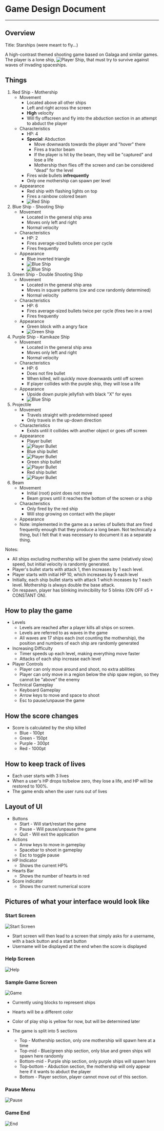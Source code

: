 # Game Design Document
----

## Overview
Title: Starships (were meant to fly...)

A high-contrast themed shooting game based on Galaga and similar games. The player is a lone ship, ![Player Ship](images/actualplayer.png), that must try to survive against waves of invading spaceships.

## Things
1. Red Ship - Mothership
	* Movement
		* Located above all other ships
		* Left and right across the screen 
		* **High** velocity
		* Will fly offscreen and fly into the abduction section in an attempt to abduct the player
	* Characteristics
		* HP: 4
		* **Special**: Abduction
			* Move downwards towards the player and "hover" there
			* Fires a tractor beam
			* If the player is hit by the beam, they will be "captured" and lose a life
			* Mothership then flies off the screen and can be considered "dead" for the level
		* Fires wide bullets **infrequently**
		* Only one mothership can spawn per level
	* Appearance
		* Red ship with flashing lights on top
		* Fires a rainbow colored beam
		* ![Red Ship](images/mothership.gif)
2. Blue Ship - Shooting Ship
	* Movement
		* Located in the general ship area
		* Moves only left and right
		* Normal velocity
	* Characteristics
		* HP: 2	 
		* Fires average-sized bullets once per cycle
		* Fires frequently
	* Appearance
		* Blue inverted triangle
		* ![Blue Ship](images/actualblue-1.png)
		* ![Blue Ship](images/actualblue-2.png)
3. Green Ship - Double Shooting Ship
	* Movement
		* Located in the general ship area
		* Moves in square patterns (cw and ccw randomly determined)
		* Normal velocity
	* Characteristics
		* HP: 6
		* Fires average-sized bullets twice per cycle (fires two in a row)
		* Fires frequently
	* Appearance
		* Green block with a angry face
		* ![Green Ship](images/actualgreen-2.png)
4. Purple Ship - Kamikaze Ship
	* Movement
		* Located in the general ship area
		* Moves only left and right
		* Normal velocity
	* Characteristics
		* HP: 6
		* Does not fire bullet
		* When killed, will quickly move downwards until off screen
		* If player collides with the purple ship, they will lose a life
	* Appearance
		* Upside down purple jellyfish with black "X" for eyes
		* ![Blue Ship](images/actualpurple.png)
5. Projectile
	* Movement
		* Travels straight with predetermined speed
		* Only travels in the up-down direction
	* Characteristics
		* Exists until it collides with another object or goes off screen
	* Appearance
		* Player bullet
		* ![Player Bullet](images/bullet.png)
		* Blue ship bullet
		* ![Player Bullet](images/bluebullet.png)
		* Green ship bullet
		* ![Player Bullet](images/greenbullet.png)
		* Red ship bullet
		* ![Player Bullet](images/redbullet.png)
6. Beam
	* Movement
		* Initial (root) point does not move
		* Beam grows until it reaches the bottom of the screen or a ship
	* Characteristics
		* Only fired by the red ship
		* Will stop growing on contact with the player
	* Appearance
	* Note: implemented in the game as a series of bullets that are fired frequently enough that they produce a long beam. Not technically a thing, but I felt that it was necessary to document it as a separate thing.

Notes:
* All ships excluding mothership will be given the same (relatively slow) speed, but initial velocity is randomly generated.
* Player's bullet starts with attack 1, then increases by 1 each level.
* Player starts with initial HP 10, which increases by 5 each level
* Initially, each ship bullet starts with attack 1 which inceases by 1 each level. Mothership is always double the base attack.
* On respawn, player has blinking invincibility for 5 blinks (ON OFF x5 + CONSTANT ON).

## How to play the game

* Levels
	* Levels are reached after a player kills all ships on screen. 
	* Levels are referred to as waves in the game
	* All waves are 17 ships each (not counting the mothership), the position and numbers of each ship are randomly generated
* Increasing Difficulty
	* Timer speeds up each level, making everything move faster
	* Attacks of each ship increase each level
* Player Controls
	* Player can only move around and shoot, no extra abilities
	* Player can only move in a region below the ship spaw region, so they cannot be "above" the enemy
* Technical Gameplay
	* Keyboard Gameplay
	* Arrow keys to move and space to shoot
	* Esc to pause/unpause the game

## How the score changes
* Score is calculated by the ship killed
	* Blue - 100pt
	* Green - 150pt
	* Purple - 300pt
	* Red - 1000pt

## How to keep track of lives
* Each user starts with 3 lives
* When a user's HP drops to/below zero, they lose a life, and HP will be restored to 100%. 
* The game ends when the user runs out of lives

## Layout of UI
* Buttons
	* Start - Will start/restart the game
	* Pause - Will pause/unpause the game
	* Quit - Will exit the application
* Actions
	* Arrow keys to move in gameplay
	* Spacebar to shoot in gameplay
	* Esc to toggle pause
* HP Indicator
	* Shows the current HP%
* Hearts Bar
	* Shows the number of hearts in red
* Score indicator
	* Shows the current numerical score

## Pictures of what your interface would look like

### Start Screen
![Start Screen](images/gamefront.png "Start Screen")
* Start screen will then lead to a screen that simply asks for a username, with a back button and a start button
* Username will be displayed at the end when the score is displayed

### Help Screen
![Help](images/gamehelp.png "Help")

### Sample Game Screen
![Game](images/gameplay.png "Game")
* Currently using blocks to represent ships
* Hearts will be a different color 
* Color of play ship is yellow for now, but will be determined later

* The game is split into 5 sections
	* Top - Mothership section, only one mothership will spawn here at a time
	* Top-mid - Blue/green ship section, only blue and green ships will spawn here randomly
	* Bottom-mid - Purple ship section, only purple ships will spawn here
	* Top-bottom - Abduction section, the mothership will only appear here if it wants to abduct the player
	* Bottom - Player section, player cannot move out of this section. 

### Pause Menu
![Pause](images/gamepause.png "Pause")

### Game End
![End](images/gameend.png "End")

